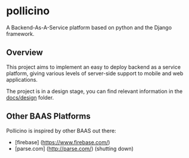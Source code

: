 # pollicino
A Backend-As-A-Service platform based on python and the Django framework. 

## Overview

This project aims to implement an easy to deploy backend as a service platform, giving various levels of server-side support to mobile and web applications.

The project is in a design stage, you can find relevant information in the [docs/design](docs/design) folder.

## Other BAAS Platforms

Pollicino is inspired by other BAAS out there:

* [firebase] (https://www.firebase.com/)
* [parse.com] (http://parse.com/) (shutting down)

